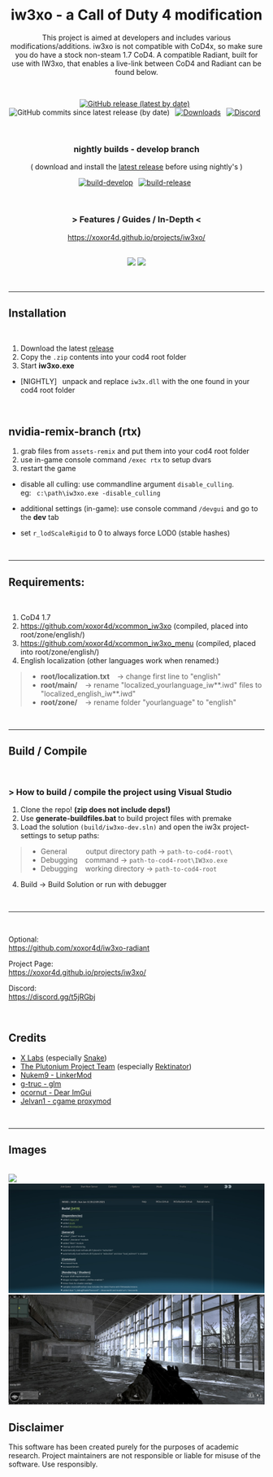 
<h1 align="center">iw3xo - a Call of Duty 4 modification</h3>

<p align="center">
This project is aimed at developers and includes various modifications/additions.  
iw3xo is not compatible with CoD4x, so make sure you do have a stock non-steam 1.7 CoD4.  
A compatible Radiant, built for use with IW3xo, that enables a live-link between CoD4 and Radiant can be found below.
</p>

<br>
<div align="center" markdown="1">

[![GitHub release (latest by date)](https://img.shields.io/github/v/release/xoxor4d/iw3xo-dev?color=%2368BC71&logo=github)](https://github.com/xoxor4d/iw3xo-dev/releases)&ensp;
![GitHub commits since latest release (by date)](https://img.shields.io/github/commits-since/xoxor4d/iw3xo-dev/latest/develop?logo=github)&ensp;
[![Downloads](https://img.shields.io/github/downloads/xoxor4d/iw3xo-dev/total?logo=github&label=total-downloads)](https://github.com/xoxor4d/iw3xo-dev/releases)&ensp;
[![Discord](https://img.shields.io/discord/677574256678141973?label=Discord&logo=discord&logoColor=%23FFFF&)](https://discord.gg/t5jRGbj)&ensp;

<br>

### nightly builds - develop branch
( download and install the [latest release](https://github.com/xoxor4d/iw3xo-dev/releases) before using nightly's )

[![build-develop](https://img.shields.io/github/actions/workflow/status/xoxor4d/iw3xo-dev/build-debug.yml?branch=develop&label=nightly-debug&logo=github)](https://nightly.link/xoxor4d/iw3xo-dev/workflows/build-debug/develop/Debug%20binaries.zip)&ensp;
[![build-release](https://img.shields.io/github/actions/workflow/status/xoxor4d/iw3xo-dev/build-release.yml?branch=develop&label=nightly-release&logo=github)](https://nightly.link/xoxor4d/iw3xo-dev/workflows/build-release/develop/Release%20binaries.zip)&ensp;

<br>

### > Features / Guides / In-Depth <
https://xoxor4d.github.io/projects/iw3xo/

</div>

<br>

<div align="center">
	<img src="https://xoxor4d.github.io/assets/img/iw3xo/banner.jpg"/>
	<img src="https://raw.githubusercontent.com/xoxor4d/xoxor4d.github.io/master/assets/img/daynight/small_gif.gif"/>
</div>

<br>
<br>

___
## Installation

<br>

1. Download the latest [release](https://github.com/xoxor4d/iw3xo-dev/releases)
2. Copy the `.zip` contents into your cod4 root folder
3. Start __iw3xo.exe__

- [NIGHTLY]&ensp; unpack and replace `iw3x.dll` with the one found in your cod4 root folder

<br>

## nvidia-remix-branch (rtx)
1. grab files from `assets-remix` and put them into your cod4 root folder  
2. use in-game console command `/exec rtx` to setup dvars  
3. restart the game

- disable all culling: use commandline argument `disable_culling`.  
eg: &ensp;`c:\path\iw3xo.exe -disable_culling` 

- additional settings (in-game): use console command `/devgui` and go to the __dev__ tab

- set `r_lodScaleRigid` to 0 to always force LOD0 (stable hashes)

<br>

___
## Requirements:

<br>

1. CoD4 1.7
2. https://github.com/xoxor4d/xcommon_iw3xo (compiled, placed into root/zone/english/)
3. https://github.com/xoxor4d/xcommon_iw3xo_menu (compiled, placed into root/zone/english/)
4. English localization (other languages work when renamed:)
> - __root/localization.txt__ &ensp; -> change first line to "english"
> - __root/main/__ &ensp; -> rename "localized_yourlanguage_iw**.iwd" files to "localized_english_iw**.iwd"
> - __root/zone/__ &ensp; -> rename folder "yourlanguage" to "english"

<br>

___
## Build / Compile

<br>

### > How to build / compile the project using Visual Studio
1. Clone the repo! __(zip does not include deps!)__
2. Use __generate-buildfiles.bat__ to build project files with premake
3. Load the solution `(build/iw3xo-dev.sln)` and open the iw3x project-settings to setup paths:
> - General &ensp; &ensp; &ensp; output directory path -> `path-to-cod4-root\`
> - Debugging &ensp; command -> `path-to-cod4-root\IW3xo.exe`
> - Debugging &ensp; working directory -> `path-to-cod4-root`
4. Build -> Build Solution or run with debugger

<br>

___

<br>

Optional:  
https://github.com/xoxor4d/iw3xo-radiant

Project Page:  
https://xoxor4d.github.io/projects/iw3xo/

Discord:  
https://discord.gg/t5jRGbj

<br>

## Credits
- [X Labs](https://github.com/XLabsProject) (especially [Snake](https://github.com/momo5502))
- [The Plutonium Project Team](https://plutonium.pw/) (especially [Rektinator](https://github.com/RektInator))
- [Nukem9 - LinkerMod](https://github.com/Nukem9/LinkerMod)
- [g-truc - glm](https://github.com/g-truc/glm/)
- [ocornut - Dear ImGui](https://github.com/ocornut/imgui)
- [Jelvan1 - cgame proxymod](https://github.com/Jelvan1/cgame_proxymod)

<br>

___
## Images

<br>

<img src="https://xoxor4d.github.io/assets/img/iw3xo/collisionClip.jpg"/>
<img src="https://raw.githubusercontent.com/xoxor4d/xoxor4d.github.io/master/assets/img/iw3xo/mainmenu.jpg"/>
<img src="https://raw.githubusercontent.com/xoxor4d/xoxor4d.github.io/master/assets/img/iw3xo/feat_spmap.jpg"/>

<br>

## Disclaimer
This software has been created purely for the purposes of academic research. Project maintainers are not responsible or liable for misuse of the software. Use responsibly.
